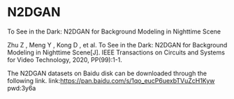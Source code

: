 # N2DGAN
To See in the Dark: N2DGAN for Background Modeling in Nighttime Scene

Zhu Z , Meng Y , Kong D , et al. To See in the Dark: N2DGAN for Background Modeling in Nighttime Scene[J]. IEEE Transactions on Circuits and Systems for Video Technology, 2020, PP(99):1-1.


The N2DGAN datasets on Baidu disk can be downloaded through the following link.
link:https://pan.baidu.com/s/1qo_eucP6uexbTVuZcH1Kyw  pwd:3y6a
